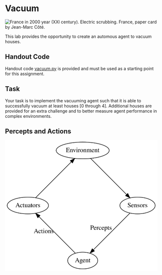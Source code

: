 Vacuum
======

![ France in 2000 year (XXI century). Electric scrubbing. France, paper card by Jean-Marc Côté.](https://upload.wikimedia.org/wikipedia/commons/thumb/a/ae/France_in_XXI_Century._Electric_scrubbing.jpg/640px-France_in_XXI_Century._Electric_scrubbing.jpg)

This lab provides the opportunity to create an automous agent to vacuum houses.

Handout Code
------------

Handout code [vacuum.py](vacuum.py) is provided and must be used as a starting point for this assignment.

Task
----

Your task is to implement the vacuuming agent such that it is able to successfully vacuum at least houses [0 through 4]. Additional houses are provided for an extra challenge and to better measure agent performance in complex environments.

Percepts and Actions
--------------------

![Agent environment diagram](media/agent.svg)

